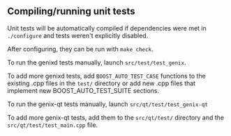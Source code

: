 Compiling/running unit tests
------------------------------------

Unit tests will be automatically compiled if dependencies were met in `./configure`
and tests weren't explicitly disabled.

After configuring, they can be run with `make check`.

To run the genixd tests manually, launch `src/test/test_genix`.

To add more genixd tests, add `BOOST_AUTO_TEST_CASE` functions to the existing
.cpp files in the `test/` directory or add new .cpp files that
implement new BOOST_AUTO_TEST_SUITE sections.

To run the genix-qt tests manually, launch `src/qt/test/test_genix-qt`

To add more genix-qt tests, add them to the `src/qt/test/` directory and
the `src/qt/test/test_main.cpp` file.
